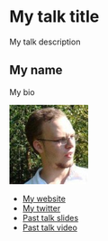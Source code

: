 # My talk title   

My talk description


## My name

My bio
     
![Profile picture](https://github.com/euruko2012/call-for-proposals/raw/master/example/profile_picture.jpg)

- [My website](http://www.example.org)
- [My twitter](https://twitter.com/#!/twitter_handle)
- [Past talk slides](http://www.example.org)
- [Past talk video](http://www.example.org)

